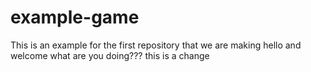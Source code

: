# example-game
This is an example for the first repository that we are making
hello and welcome what are you doing???
this is a change